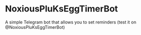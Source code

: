 # NoxiousPluKsEggTimerBot
A simple Telegram bot that allows you to set reminders (test it on @NoxiousPluKsEggTimerBot)
